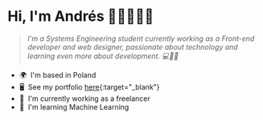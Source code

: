 # Hi, I'm Andrés 👋🏻🧑🏻‍💻

> *I'm a Systems Engineering student currently working
> as a Front-end developer and web designer, passionate 
> about technology and learning even more 
> about development. 💻🙌🚀*

*   🌍  I'm based in Poland
*   🖥️  See my portfolio [here](https://andresvega.dev/){:target="_blank"}
*   🚀  I'm currently working as a freelancer
*   🧠  I'm learning Machine Learning

